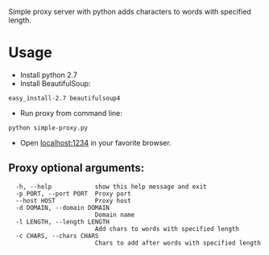 Simple proxy server with python adds characters to words with specified length.

# Usage
* Install python 2.7
* Install BeautifulSoup:
```
easy_install-2.7 beautifulsoup4
```
* Run proxy from command line:
```
python simple-proxy.py
```
* Open [localhost:1234](http://localhost:1234/) in your favorite browser.

## Proxy optional arguments:
```
  -h, --help            show this help message and exit
  -p PORT, --port PORT  Proxy port
  --host HOST           Proxy host
  -d DOMAIN, --domain DOMAIN
                        Domain name
  -l LENGTH, --length LENGTH
                        Add chars to words with specified length
  -c CHARS, --chars CHARS
                        Chars to add after words with specified length
```

